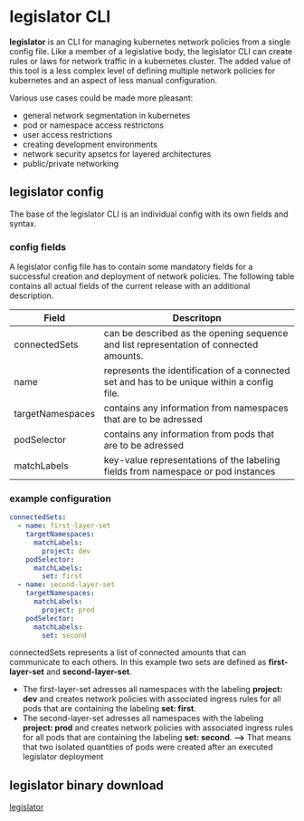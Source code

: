 # legislator CLI

**legislator** is an CLI for managing kubernetes network policies from a single config file. Like a member
of a legislative body, the legislator CLI can create rules or laws for network traffic in a kubernetes cluster.
The added value of this tool is a less complex level of defining multiple network policies for kubernetes and
an aspect of less manual configuration. 

Various use cases could be made more pleasant:
* general network segmentation in kubernetes
* pod or namespace access restrictons 
* user access restrictions
* creating development environments
* network security apsetcs for layered architectures
* public/private networking

## legislator config
The base of the legislator CLI is an individual config with its own fields and syntax. 
### config fields
A legislator config file has to contain some mandatory fields for a successful creation and deployment of network policies.
The following table contains all actual fields of the current release with an additional description.

Field  | Descritopn
------------- | -------------
connectedSets  | can be described as the opening sequence and list representation of connected amounts. 
name  | represents the identification of a connected set and has to be unique within a config file.
targetNamespaces  | contains any information from namespaces that are to be adressed 
podSelector  | contains any information from pods that are to be adressed 
matchLabels  | key-value representations of the labeling fields from namespace or pod instances
### example configuration
```yaml
connectedSets:
  - name: first-layer-set
    targetNamespaces:
      matchLabels:
        project: dev
    podSelector:
      matchLabels:
        set: first
  - name: second-layer-set
    targetNamespaces:
      matchLabels:
        project: prod
    podSelector:
      matchLabels:
        set: second
```
connectedSets represents a list of connected amounts that can communicate to each others.
In this example two sets are defined as **first-layer-set** and **second-layer-set**. 
* The first-layer-set adresses all namespaces with the labeling **project: dev** and creates network policies with associated ingress rules for all pods that are containing the labeling **set: first**.
* The second-layer-set adresses all namespaces with the labeling **project: prod** and creates network policies with associated ingress rules for all pods that are containing the labeling **set: second**.
**-->** That means that two isolated quantities of pods were created after an executed legislator deployment

## legislator binary download
[legislator](https://github.com/manuhak8s/legislator/blob/validate-config/legislator)